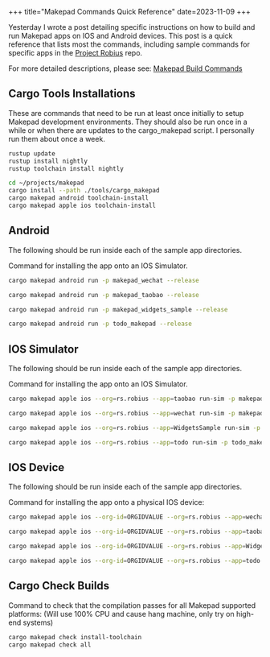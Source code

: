 +++
title="Makepad Commands Quick Reference"
date=2023-11-09
+++

Yesterday I wrote a post detailing specific instructions on how to build and run Makepad apps on IOS and Android devices. This post is a quick reference that lists most the commands, including sample commands for specific  apps in the [Project Robius](https://github.com/project-robius) repo.

For more detailed descriptions, please see:
[Makepad Build Commands](https://edwardtan.com/posts/makepad-build-commands/)

## Cargo Tools Installations

These are commands that need to be run at least once initially to setup Makepad development environments. They should also be run once in a while or when there are updates to the cargo_makepad script. I personally run them about once a week.

```bash
rustup update
rustup install nightly
rustup toolchain install nightly

cd ~/projects/makepad
cargo install --path ./tools/cargo_makepad
cargo makepad android toolchain-install
cargo makepad apple ios toolchain-install
```

## Android

The following should be run inside each of the sample app directories.

Command for installing the app onto an IOS Simulator.

```bash
cargo makepad android run -p makepad_wechat --release

cargo makepad android run -p makepad_taobao --release

cargo makepad android run -p makepad_widgets_sample --release

cargo makepad android run -p todo_makepad --release
```

## IOS Simulator

The following should be run inside each of the sample app directories.

Command for installing the app onto an IOS Simulator.

```bash
cargo makepad apple ios --org=rs.robius --app=taobao run-sim -p makepad_taobao --release

cargo makepad apple ios --org=rs.robius --app=wechat run-sim -p makepad_wechat --release

cargo makepad apple ios --org=rs.robius --app=WidgetsSample run-sim -p makepad_widgets_sample --release

cargo makepad apple ios --org=rs.robius --app=todo run-sim -p todo_makepad --release
```

## IOS Device

The following should be run inside each of the sample app directories.

Command for installing the app onto a physical IOS device:

```bash
cargo makepad apple ios --org-id=ORGIDVALUE --org=rs.robius --app=wechat run-device -p makepad_wechat --release

cargo makepad apple ios --org-id=ORGIDVALUE --org=rs.robius --app=taobao run-device -p makepad_taobao --release

cargo makepad apple ios --org-id=ORGIDVALUE --org=rs.robius --app=WidgetsSample run-device -p makepad_widgets_sample --release

cargo makepad apple ios --org-id=ORGIDVALUE --org=rs.robius --app=todo run-device -p todo_makepad --release
```

## Cargo Check Builds

Command to check that the compilation passes for all Makepad supported platforms:
(Will use 100% CPU and cause hang machine, only try on high-end systems)

```bash
cargo makepad check install-toolchain
cargo makepad check all
```
